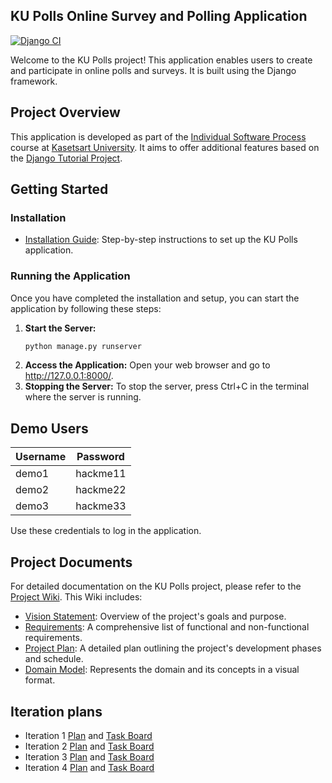 ## KU Polls Online Survey and Polling Application
[![Django CI](https://github.com/SunthornK/ku-polls/actions/workflows/main.yml/badge.svg)](https://github.com/SunthornK/ku-polls/actions/workflows/main.yml)

Welcome to the KU Polls project! This application enables users to create and participate in online polls and surveys. It is built using the Django framework.

## Project Overview

This application is developed as part of the [Individual Software Process](https://cpske.github.io/ISP) course at [Kasetsart University](https://www.ku.ac.th). It aims to offer additional features based on the [Django Tutorial Project](https://docs.djangoproject.com/en/5.1/intro/tutorial01/).

## Getting Started

### Installation
- [Installation Guide](./Installation.md): Step-by-step instructions to set up the KU Polls application.


### Running the Application
Once you have completed the installation and setup, you can start the application by following these steps:

1. **Start the Server:**
   ```bash
   python manage.py runserver
2. **Access the Application:**
   Open your web browser and go to http://127.0.0.1:8000/.
3. **Stopping the Server:** To stop the server, press Ctrl+C in the terminal where the server is running.

## Demo Users
| Username | Password |
|----------|----------|
| demo1    | hackme11 |
| demo2    | hackme22 |
| demo3    | hackme33 |

Use these credentials to log in the application.

## Project Documents

For detailed documentation on the KU Polls project, please refer to the [Project Wiki](../../wiki/Home). This Wiki includes:

- [Vision Statement](../../wiki/Vision%20and%20Scope): Overview of the project's goals and purpose.
- [Requirements](../../wiki/Requirements): A comprehensive list of functional and non-functional requirements.
- [Project Plan](../../wiki/Project%20Plan): A detailed plan outlining the project's development phases and schedule.
- [Domain Model](../../wiki/Domain%20Model): Represents the domain and its concepts in a visual format.
## Iteration plans
- Iteration 1 [Plan](../../wiki/Iteration%201%20Plan) and [Task Board](https://github.com/users/SunthornK/projects/1/views/1)
- Iteration 2 [Plan](../../wiki/Iteration%202%20Plan) and [Task Board](https://github.com/users/SunthornK/projects/1/views/3)
- Iteration 3 [Plan](../../wiki/Iteration%203%20Plan) and [Task Board](https://github.com/users/SunthornK/projects/1/views/4)
- Iteration 4 [Plan](../../wiki/Iteration%204%20Plan) and [Task Board](https://github.com/users/SunthornK/projects/1/views/5)
